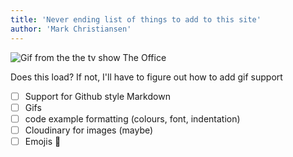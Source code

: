 ```yaml
---
title: 'Never ending list of things to add to this site'
author: 'Mark Christiansen'
---
```


![Gif from the the tv show The Office](https://media.giphy.com/media/okGKWbJdKHjQwNXDRh/giphy.gif)

Does this load? If not, I'll have to figure out how to add gif support
- [ ] Support for Github style Markdown 
- [ ] Gifs
- [ ] code example formatting (colours, font, indentation)
- [ ] Cloudinary for images (maybe)
- [ ] Emojis 🥳